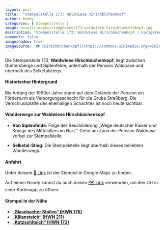 ```yaml
---
layout: post
title:  "Stempelstelle 173: Waldwiese Hirschbüchenkopf"
author: buddy
categories: [ Stempelstelle ]
image: assets/images/stampboxes/173-waldwiese-hirschbuechenkopf.jpg
description: "Stempelstelle 173: Waldwiese Hirschbüchenkopf | Harzgerode"
comments: false
imageshadow: true
imageSource: '📷 [Hirschbüchenkopf](https://commons.wikimedia.org/wiki/File:Hirschb%C3%BCchenkopf.jpg) von <a href="//commons.wikimedia.org/wiki/User:B.Thomas95" title="User:B.Thomas95">Thomas Binder</a> unter Lizenz [CC BY-SA 4.0](https://creativecommons.org/licenses/by-sa/4.0)'
---
```


Die Stempelstelle 173, **Waldwiese Hirschbüchenkopf**, liegt zwischen Güntersberge und Siptenfelde, unterhalb der Pension Waldoase und oberhalb des Selketalstiegs. 

#### Historischer Hintergrund

Bis Anfang der 1990er Jahre stand auf dem Gelände der Pension ein Förderturm als Versorgungsschacht für die Grube Straßberg. Die Verschlussplatte des ehemaligen Schachtes ist noch heute sichtbar. 

#### Wanderwege zur Waldwiese Hirschbüchenkopf

- **Von Siptenfelde**: Folge der Beschilderung „Wege deutscher Kaiser und Könige des Mittelalters im Harz“. Gehe am Zaun der Pension Waldoase vorbei zur Stempelstelle. 

- **Selketal-Stieg**: Die Stempelstelle liegt oberhalb dieses beliebten Wanderwegs. 

#### Anfahrt

Unter diesem [📍 Link](https://www.google.com/maps/dir/?api=1&origin=&destination=51.63769%2C%2011.02274) ist der Stempel in Google Maps zu finden.

<div class="android-only">
  Auf einem Handy kannst du auch diesen 
  <a href="geo:51.63769,11.02274">🗺️ Link</a> 
  verwenden, um den Ort in einer Kartenapp zu öffnen.
  <p></p>
</div>

#### Stempel in der Nähe

- [**„Glasebacher Stollen“ (HWN 175)**](/stempelstelle-175-glasebacher-stollen)
- [**„Kiliansteich“ (HWN 211)**](/stempelstelle-211-kiliansteich)
- [**„Katzsohlteich“ (HWN 172)**](/stempelstelle-172-katzsohlteich)
